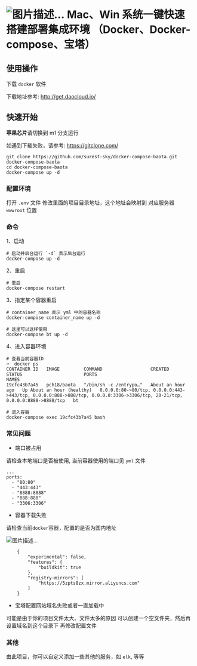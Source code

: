 # ![图片描述...](https://img.shields.io/badge/docs-passing-success) Mac、Win 系统一键快速搭建部署集成环境 （Docker、Docker-compose、宝塔）

## 使用操作

下载 `docker` 软件

下载地址参考: http://get.daocloud.io/

## 快速开始

**苹果芯片**请切换到 m1 分支运行

如遇到下载失败，请参考: https://gitclone.com/

    git clone https://github.com/surest-sky/docker-compose-baota.git docker-compose-baota
    cd docker-compose-baota
    docker-compose up -d

### 配置环境

打开 `.env` 文件
修改里面的项目目录地址，这个地址会映射到 对应服务器 `wwwroot` 位置

### 命令

1、启动

    # 启动并后台运行 `-d` 表示后台运行
    docker-compose up -d

2、重启

    # 重启
    docker-compose restart

3、指定某个容器重启

    # container_name 表示 yml 中的容器名称
    docker-compose container_name up -d

    # 这里可以这样使用
    docker-compose bt up -d

4、进入容器环境

    # 查看当前容器ID
    ➜  docker ps
    CONTAINER ID   IMAGE         COMMAND                  CREATED             STATUS                       PORTS                                                                                                                       NAMES
    19cfc43b7a45   pch18/baota   "/bin/sh -c /entrypo…"   About an hour ago   Up About an hour (healthy)   0.0.0.0:80->80/tcp, 0.0.0.0:443->443/tcp, 0.0.0.0:888->888/tcp, 0.0.0.0:3306->3306/tcp, 20-21/tcp, 0.0.0.0:8888->8888/tcp   bt

    # 进入容器
    docker-compose exec 19cfc43b7a45 bash

### 常见问题

- 端口被占用

请检查本地端口是否被使用, 当前容器使用的端口见 `yml` 文件

    ...
    ports:
      - "80:80"
      - "443:443"
      - "8888:8888"
      - "888:888"
      - "3306:3306"

- 容器下载失败

请检查当前`docker`容器，配置的是否为国内地址

![图片描述...](https://cdn.surest.cn/FjnFaCEhGSjm7BpypRedEtQcbY02)

        {
            "experimental": false,
            "features": {
                "buildkit": true
            },
            "registry-mirrors": [
                "https://5zpts8zx.mirror.aliyuncs.com"
            ]
        }

- 宝塔配置网站域名失败或者一直加载中

可能是由于你的项目文件太大、文件太多的原因
可以创建一个空文件夹，然后再设置域名到这个目录下
再修改配置文件

### 其他

由此项目，你可以自定义添加一些其他的服务，如 `elk`, 等等
